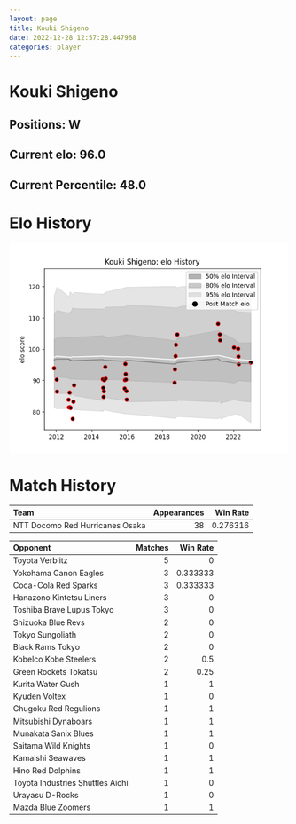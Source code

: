 ```yaml
---  
layout: page  
title: Kouki Shigeno  
date: 2022-12-28 12:57:28.447968  
categories: player  
---
```

# Kouki Shigeno

## Positions: W

## Current elo: 96.0

## Current Percentile: 48.0

# Elo History


![elo history](history_KoukiShigeno.png)
# Match History


| Team                            |   Appearances |   Win Rate |
|:--------------------------------|--------------:|-----------:|
| NTT Docomo Red Hurricanes Osaka |            38 |   0.276316 |

| Opponent                         |   Matches |   Win Rate |
|:---------------------------------|----------:|-----------:|
| Toyota Verblitz                  |         5 |   0        |
| Yokohama Canon Eagles            |         3 |   0.333333 |
| Coca-Cola Red Sparks             |         3 |   0.333333 |
| Hanazono Kintetsu Liners         |         3 |   0        |
| Toshiba Brave Lupus Tokyo        |         3 |   0        |
| Shizuoka Blue Revs               |         2 |   0        |
| Tokyo Sungoliath                 |         2 |   0        |
| Black Rams Tokyo                 |         2 |   0        |
| Kobelco Kobe Steelers            |         2 |   0.5      |
| Green Rockets Tokatsu            |         2 |   0.25     |
| Kurita Water Gush                |         1 |   1        |
| Kyuden Voltex                    |         1 |   0        |
| Chugoku Red Regulions            |         1 |   1        |
| Mitsubishi Dynaboars             |         1 |   1        |
| Munakata Sanix Blues             |         1 |   1        |
| Saitama Wild Knights             |         1 |   0        |
| Kamaishi Seawaves                |         1 |   1        |
| Hino Red Dolphins                |         1 |   1        |
| Toyota Industries Shuttles Aichi |         1 |   0        |
| Urayasu D-Rocks                  |         1 |   0        |
| Mazda Blue Zoomers               |         1 |   1        |